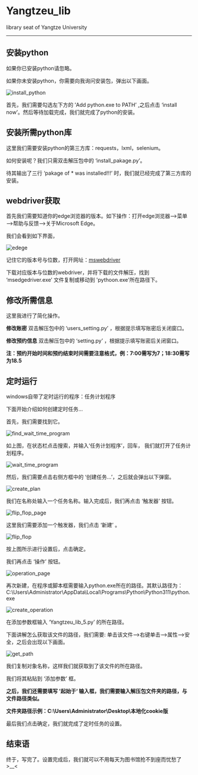 # Yangtzeu_lib
library seat of Yangtze University

---

## 安装python

如果你已安装python请忽略。

如果你未安装python，你需要向我询问安装包，弹出以下画面。

![install_python](https://image-1314205794.cos.ap-chengdu.myqcloud.com/install_python.png)

首先，我们需要勾选左下方的 ’Add python.exe to PATH’ ,之后点击 ‘install now’。然后等待加载完成，我们就完成了python的安装。

## 安装所需python库

这里我们需要安装python的第三方库：requests，lxml，selenium。

如何安装呢？我们只需双击解压包中的 ‘install_pakage.py’。

待其输出了三行 ‘pakage of * was installed!!!’ 时，我们就已经完成了第三方库的安装。

## webdriver获取

首先我们需要知道你的edge浏览器的版本。如下操作：打开edge浏览器——>菜单——>帮助与反馈——>关于Microsoft Edge。

我们会看到如下界面，

![edege](https://image-1314205794.cos.ap-chengdu.myqcloud.com/edege.png)

记住它的版本号与位数，打开网址：[mswebdriver](https://developer.microsoft.com/en-us/microsoft-edge/tools/webdriver/)

下载对应版本与位数的webdriver，并将下载的文件解压，找到 ‘msedgedriver.exe’ 文件复制或移动到 'pythoon.exe'所在路径下。

## 修改所需信息

这里我进行了简化操作。

**修改账密** 双击解压包中的 ‘users_setting.py’ ，根据提示填写账密后关闭窗口。

**修改预约信息** 双击解压包中的 ‘setting.py’ ，根据提示填写账密后关闭窗口。

**注：预约开始时间和预约结束时间需要注意格式，例：7:00需写为7；18:30需写为18.5**

## 定时运行

windows自带了定时运行的程序：任务计划程序

下面开始介绍如何创建定时任务…

首先，我们需要找到它。

![find_wait_time_program](https://image-1314205794.cos.ap-chengdu.myqcloud.com/find_wait_time_program.png)

如上图，在状态栏点击搜索，并输入‘任务计划程序’，回车， 我们就打开了任务计划程序。

![wait_time_program](https://image-1314205794.cos.ap-chengdu.myqcloud.com/wait_time_program.png)

然后，我们需要点击右侧方框中的 ‘创建任务…’，之后就会弹出以下弹窗。

![create_plan](https://image-1314205794.cos.ap-chengdu.myqcloud.com/create_plan.png)

我们在名称处输入一个任务名称。输入完成后，我们再点击 ‘触发器’ 按钮。

![flip_flop_page](https://image-1314205794.cos.ap-chengdu.myqcloud.com/flip_flop_page.png)

这里我们需要添加一个触发器，我们点击 ‘新建’ 。

![flip_flop](https://image-1314205794.cos.ap-chengdu.myqcloud.com/flip_flop.png)

按上图所示进行设置后，点击确定。

我们再点击 ‘操作’ 按钮。

![operation_page](https://image-1314205794.cos.ap-chengdu.myqcloud.com/operation_page.png)

再次新建，在程序或脚本框需要输入python.exe所在的路径。其默认路径为：C:\Users\Administrator\AppData\Local\Programs\Python\Python311\python.exe

![create_operation](https://image-1314205794.cos.ap-chengdu.myqcloud.com/create_operation.png)

在添加参数框输入 ‘Yangtzeu_lib_5.py’ 的所在路径。

下面讲解怎么获取该文件的路径，我们需要: 单击该文件——>右键单击——>属性——>安全，之后会出现以下画面。

![get_path](https://image-1314205794.cos.ap-chengdu.myqcloud.com/get_path.png)

我们复制对象名称，这样我们就获取到了该文件的所在路径。

我们将其粘贴到 ‘添加参数’ 框。

**之后，我们还需要填写 ’起始于‘ 输入框，我们需要输入解压包文件夹的路径，与文件路径类似。**

**文件夹路径示例：C:\Users\Administrator\Desktop\本地化cookie版**

最后我们点击确定，我们就完成了定时任务的设置。

## 结束语

终于，写完了。设置完成后，我们就可以不用每天为图书馆抢不到座而忧愁了>__<
